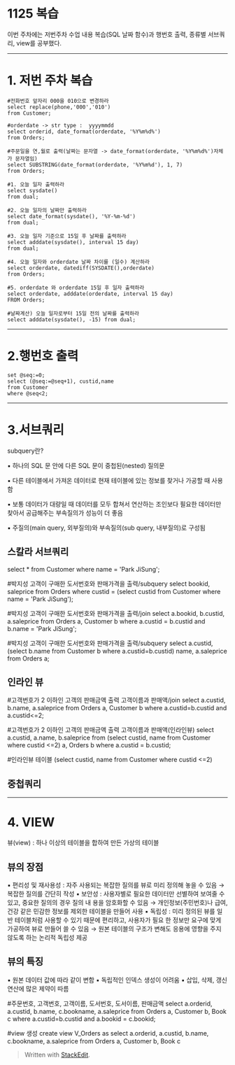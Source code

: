 # 1125 복습
이번 주차에는 저번주차 수업 내용 복습(SQL 날짜 함수)과 행번호 출력,  종류별 서브쿼리, view를 공부했다.

---
# 1. 저번 주차 복습


    #전화번호 앞자리 000을 010으로 변경하라
    select replace(phone,'000','010')
    from Customer;

    #orderdate -> str type :  yyyymmdd
    select orderid, date_format(orderdate, '%Y%m%d%')
    from Orders;

    #주문일을 연,월로 출력(날짜는 문자열 -> date_format(orderdate, '%Y%m%d%')자체가 문자열임)
    select SUBSTRING(date_format(orderdate, '%Y%m%d'), 1, 7)
    from Orders;

    #1. 오늘 일자 출력하라
    select sysdate()
    from dual;

    #2. 오늘 일자의 날짜만 출력하라
    select date_format(sysdate(), '%Y-%m-%d')
    from dual;

    #3. 오늘 일자 기준으로 15일 후 날짜를 출력하라
    select adddate(sysdate(), interval 15 day)
    from dual;
    
    #4. 오늘 일자와 orderdate 날짜 차이를 (일수) 계산하라 
    select orderdate, datediff(SYSDATE(),orderdate)
    from Orders;
    
    #5. orderdate 와 orderdate 15일 후 일자 출력하라
    select orderdate, adddate(orderdate, interval 15 day) 
    FROM Orders;
    
    #날짜계산) 오늘 일자로부터 15일 전의 날짜를 출력하라 
    select adddate(sysdate(), -15) from dual;


---

# 2.행번호 출력 


    set @seq:=0;
    select (@seq:=@seq+1), custid,name
    from Customer
    where @seq<2;



---


# 3.서브쿼리

subquery란? 

▪ 하나의 SQL 문 안에 다른 SQL 문이 중첩된(nested) 질의문 

▪ 다른 테이블에서 가져온 데이터로 현재 테이블에 있는 정보를 찾거나 가공할 때 사용함 

▪ 보통 데이터가 대량일 때 데이터를 모두 합쳐서 연산하는 조인보다 필요한 데이터만 찾아서 공급해주는 부속질의가 성능이 더 좋음 

▪ 주질의(main query, 외부질의)와 부속질의(sub query, 내부질의)로 구성됨

## 스칼라 서브쿼리



select * from Customer
where name = 'Park JiSung';

#박지성 고객이 구매한 도서번호와 판매가격을 출력/subquery
select bookid, saleprice
from Orders
where custid = (select custid from Customer where name = 'Park JiSung');

#박지성 고객이 구매한 도서번호와 판매가격을 출력/join
select a.bookid, b.custid, a.saleprice
from Orders a, Customer b
where a.custid =  b.custid
and b.name = 'Park JiSung';

#박지성 고객이 구매한 도서번호와 판매가격을 출력/subquery
select a.custid, (select b.name from Customer b where a.custid=b.custid) name, a.saleprice
from Orders a;


## 인라인 뷰


#고객번호가 2 이하인 고객의 판매금액 출력  고객이름과 판매액/join
select a.custid, b.name, a.saleprice
from Orders a, Customer b
where a.custid=b.custid
and a.custid<=2;

#고객번호가 2 이하인 고객의 판매금액 출력  고객이름과 판매액(인라인뷰)
select a.custid, a.name, b.saleprice
from (select custid, name
from Customer
where custid <=2) a, Orders b
where a.custid = b.custid;

#인라인뷰 테이블 
(select custid, name
from Customer
where custid <=2)

## 중첩쿼리


---

# 4. VIEW

뷰(view) : 하나 이상의 테이블을 합하여 만든 가상의 테이블

## 뷰의 장점 

▪ 편리성 및 재사용성 : 자주 사용되는 복잡한 질의를 뷰로 미리 정의해 놓을 수 있음 → 복잡한 질의를 간단히 작성 
▪ 보안성 : 사용자별로 필요한 데이터만 선별하여 보여줄 수 있고, 중요한 질의의 경우 질의 내 용을 암호화할 수 있음 → 개인정보(주민번호)나 급여, 건강 같은 민감한 정보를 제외한 테이블을 만들어 사용 
▪ 독립성 : 미리 정의된 뷰를 일반 테이블처럼 사용할 수 있기 때문에 편리하고, 사용자가 필요 한 정보만 요구에 맞게 가공하여 뷰로 만들어 쓸 수 있음 → 원본 테이블의 구조가 변해도 응용에 영향을 주지 않도록 하는 논리적 독립성 제공 

## 뷰의 특징 
▪ 원본 데이터 값에 따라 같이 변함 
▪ 독립적인 인덱스 생성이 어려움 
▪ 삽입, 삭제, 갱신 연산에 많은 제약이 따름

#주문번호, 고객번호, 고객이름, 도서번호, 도서이름, 판매금액
select a.orderid, a.custid, b.name, c.bookname, a.saleprice
from Orders a, Customer b, Book c
where a.custid=b.custid and a.bookid = c.bookid;

#view 생성 
create view V_Orders
as 
select a.orderid, a.custid, b.name, c.bookname, a.saleprice
from Orders a, Customer b, Book c


> Written with [StackEdit](https://stackedit.io/).

<!--stackedit_data:
eyJoaXN0b3J5IjpbNTY5ODQ0NTYwLC0zMzI2NTA4MTldfQ==
-->